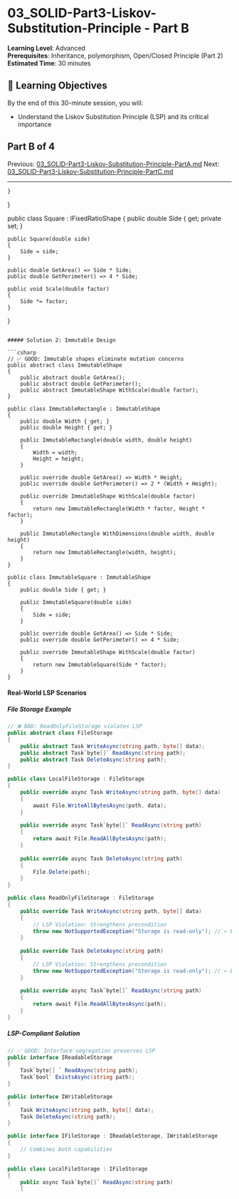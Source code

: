 # 03_SOLID-Part3-Liskov-Substitution-Principle - Part B

**Learning Level**: Advanced  
**Prerequisites**: Inheritance, polymorphism, Open/Closed Principle (Part 2)  
**Estimated Time**: 30 minutes  

## 🎯 Learning Objectives

By the end of this 30-minute session, you will:

- Understand the Liskov Substitution Principle (LSP) and its critical importance

## Part B of 4

Previous: [03_SOLID-Part3-Liskov-Substitution-Principle-PartA.md](03_SOLID-Part3-Liskov-Substitution-Principle-PartA.md)
Next: [03_SOLID-Part3-Liskov-Substitution-Principle-PartC.md](03_SOLID-Part3-Liskov-Substitution-Principle-PartC.md)

---

    }
}

public class Square : IFixedRatioShape
{
    public double Side { get; private set; }

    public Square(double side)
    {
        Side = side;
    }
    
    public double GetArea() => Side * Side;
    public double GetPerimeter() => 4 * Side;
    
    public void Scale(double factor)
    {
        Side *= factor;
    }
}

```

##### Solution 2: Immutable Design

```csharp
// ✅ GOOD: Immutable shapes eliminate mutation concerns
public abstract class ImmutableShape
{
    public abstract double GetArea();
    public abstract double GetPerimeter();
    public abstract ImmutableShape WithScale(double factor);
}

public class ImmutableRectangle : ImmutableShape
{
    public double Width { get; }
    public double Height { get; }
    
    public ImmutableRectangle(double width, double height)
    {
        Width = width;
        Height = height;
    }
    
    public override double GetArea() => Width * Height;
    public override double GetPerimeter() => 2 * (Width + Height);
    
    public override ImmutableShape WithScale(double factor)
    {
        return new ImmutableRectangle(Width * factor, Height * factor);
    }
    
    public ImmutableRectangle WithDimensions(double width, double height)
    {
        return new ImmutableRectangle(width, height);
    }
}

public class ImmutableSquare : ImmutableShape
{
    public double Side { get; }
    
    public ImmutableSquare(double side)
    {
        Side = side;
    }
    
    public override double GetArea() => Side * Side;
    public override double GetPerimeter() => 4 * Side;
    
    public override ImmutableShape WithScale(double factor)
    {
        return new ImmutableSquare(Side * factor);
    }
}
```

#### Real-World LSP Scenarios

##### File Storage Example

```csharp
// ❌ BAD: ReadOnlyFileStorage violates LSP
public abstract class FileStorage
{
    public abstract Task WriteAsync(string path, byte[] data);
    public abstract Task`byte[]` ReadAsync(string path);
    public abstract Task DeleteAsync(string path);
}

public class LocalFileStorage : FileStorage
{
    public override async Task WriteAsync(string path, byte[] data)
    {
        await File.WriteAllBytesAsync(path, data);
    }
    
    public override async Task`byte[]` ReadAsync(string path)
    {
        return await File.ReadAllBytesAsync(path);
    }
    
    public override async Task DeleteAsync(string path)
    {
        File.Delete(path);
    }
}

public class ReadOnlyFileStorage : FileStorage
{
    public override Task WriteAsync(string path, byte[] data)
    {
        // LSP Violation: Strengthens precondition
        throw new NotSupportedException("Storage is read-only"); // ← Breaks contract!
    }
    
    public override Task DeleteAsync(string path)
    {
        // LSP Violation: Strengthens precondition  
        throw new NotSupportedException("Storage is read-only"); // ← Breaks contract!
    }
    
    public override async Task`byte[]` ReadAsync(string path)
    {
        return await File.ReadAllBytesAsync(path);
    }
}
```

##### LSP-Compliant Solution

```csharp
// ✅ GOOD: Interface segregation preserves LSP
public interface IReadableStorage
{
    Task`byte[] ` ReadAsync(string path);
    Task`bool` ExistsAsync(string path);
}

public interface IWritableStorage
{
    Task WriteAsync(string path, byte[] data);
    Task DeleteAsync(string path);
}

public interface IFileStorage : IReadableStorage, IWritableStorage
{
    // Combines both capabilities
}

public class LocalFileStorage : IFileStorage
{
    public async Task`byte[]` ReadAsync(string path)
    {

